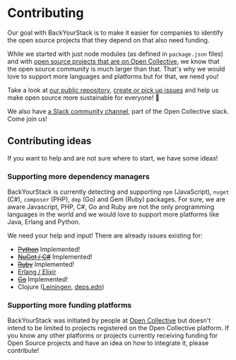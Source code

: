 # Contributing

Our goal with BackYourStack is to make it easier for companies to identify the open source projects that they depend on that also need funding.

While we started with just node modules (as defined in `package.json` files) and with [open source projects that are on Open Collective](https://opencollective.com/opensource), we know that the open source community is much larger than that. That's why we would love to support more languages and platforms but for that, we need you!

Take a look at [our public repository](https://github.com/backyourstack/backyourstack), [create or pick up issues](https://github.com/backyourstack/backyourstack/issues) and help us make open source more sustainable for everyone! 🙌

We also have [a Slack community channel](https://opencollective.slack.com/archives/CMFGW1CTD), part of the Open Collective slack. Come join us!

## Contributing ideas

If you want to help and are not sure where to start, we have some ideas!

### Supporting more dependency managers

BackYourStack is currently detecting and supporting `npm` (JavaScript), `nuget` (C#), `composer` (PHP), `dep` (Go) and Gem (Ruby) packages. For sure, we are aware Javascript, PHP, C#, Go and Ruby are not the only programming languages in the world and we would love to support more platforms like Java, Erlang and Python.

We need your help and input! There are already issues existing for:

- <del>[Python](https://github.com/backyourstack/backyourstack/issues/34)</del> Implemented!
- <del>[NuGet / C#](https://github.com/backyourstack/backyourstack/issues/56)</del> Implemented!
- <del>[Ruby](https://github.com/backyourstack/backyourstack/issues/60)</del> Implemented!
- [Erlang / Elixir](https://github.com/backyourstack/backyourstack/issues/68)
- <del>[Go](https://github.com/backyourstack/backyourstack/issues/75)</del> Implemented!
- Clojure ([Leiningen](https://github.com/backyourstack/backyourstack/issues/96), [deps.edn](https://github.com/backyourstack/backyourstack/issues/97))

### Supporting more funding platforms

BackYourStack was initiated by people at [Open Collective](https://opencollective.com) but doesn't intend to be limited to projects registered on the Open Collective platform. If you know any other platforms or projects currently receiving funding for Open Source projects and have an idea on how to integrate it, please contribute!
